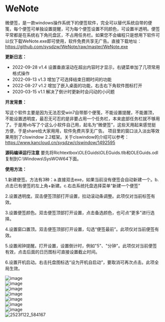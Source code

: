 # WeNote
微便签，是一款windows操作系统下的便签软件，完全可以替代系统自带的便笺，每个便签可单独设置提醒，可为每个便签设置不同颜色，可设置半透明。便签平常都是在系统右下角托盘区，不占用任务栏。如果您不会编程只是想用下软件可以仅下载WeNote.exe即可使用，软件免费共享无广告。直接下载地址：https://github.com/sysdzw/WeNote/raw/master/WeNote.exe

**更新日志：**
- 2022-09-28 v1.4 设置垂直滚动在超出内容时才显示，右键菜单加了几项常用格式操作
- 2022-09-13 v1.3 增加了可选择结束日期时间的功能
- 2022-08-27 v1.2 增加了嵌入桌面的功能，右击右下角软件图标打开
- 2020-03-15 v1.1 解决了倒计时更新时会闪动的小问题

**开发背景：**

写这个软件主要是因为无法忍受win7自带那个便笺，不能设置提醒，不能置顶，不能设置透明度，最忍无可忍的是非要占用一个任务栏，本来底部任务栏就不够用了。于是用vb写了个这么小软件自己用，起名为“微便签”，这些天用起来感觉挺方便，于是share给大家用用，软件免费共享无广告。 项目里的窗口淡入淡出等效果用到了clswindow 2.2框架。关于clswindow的介绍可以参考：https://www.kancloud.cn/sysdzw/clswindow/1492595

**源码编译运行注意** 要先将Richtextbox\OLEGuids\OLEGuids.tlb和OLEGuids.odl复制到C:\Windows\SysWOW64下面。

**使用方法：**

1.新建便签。方法有3种：a.直接双击exe，如果当前没有便签会自动新建一个。b.点击已有便签的左上角+新建。c.右击系统托盘选择菜单“新建一个便签”

2.设置透明度。双击便签顶部打开设置，拉动滚动条调整。此项仅对当前标签有效。

3.设置便签颜色。双击便签顶部打开设置，点击备选颜色，也可点“更多”进行选择。

4.设置窗口置顶。双击便签顶部打开设置，勾选“便签最前”。此项仅对当前便签有效。

5.设置闹钟提醒。打开设置，设置倒计时，例如"5"、"分钟"。此项仅对当前便签有效，点击后面的日历图标可直接设置截止时间。

6.设置开机启动。右击托盘图标选“设为开机自启动”，要取消可再次点击。此项全局生效。

![image](https://user-images.githubusercontent.com/7876919/189725481-84df70a4-0a78-42d7-8c5a-9142e32fa5b3.png)<br>
![image](https://user-images.githubusercontent.com/7876919/189725218-248072ca-37c0-48b0-8497-f4b50eb1746e.png)<br>
![image](https://user-images.githubusercontent.com/7876919/189725271-87b9ac3c-56a1-4571-95c3-cebe103d1baf.png)<br>
![image](https://user-images.githubusercontent.com/7876919/189724942-35f37157-bf51-4abd-8232-4c47853d369d.png)<br>
![image](https://user-images.githubusercontent.com/7876919/189724179-ca8b3698-0bc8-4f68-b126-5d571c0415ed.png)<br>
![image](https://user-images.githubusercontent.com/7876919/192631358-a942d39a-b455-4e04-a846-e31058c78395.png)<br>
![image](https://user-images.githubusercontent.com/7876919/192631506-fb5a4bec-a10b-4dd8-8584-c46eff7e60dc.png)<br>
![2523f122_584167](https://user-images.githubusercontent.com/7876919/192657103-50753ca8-8b61-4c8f-984c-fe532839138c.png)<br>



